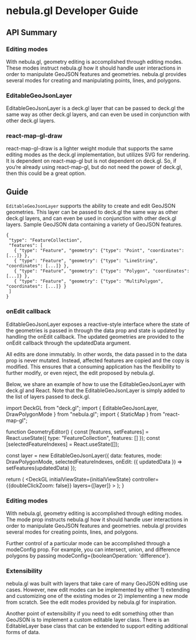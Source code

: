 # nebula.gl Developer Guide

## API Summary

### Editing modes

With nebula.gl,  geometry editing is accomplished through editing modes. These modes instruct nebula.gl how it should handle user interactions in order to manipulate GeoJSON features and geometries. nebula.gl provides several modes for creating and manipulating points, lines, and polygons.

### EditableGeoJsonLayer

EditableGeoJsonLayer is a deck.gl layer that can be passed to deck.gl the same way as other deck.gl layers, and can even be used in conjunction with other deck.gl layers.

### react-map-gl-draw

react-map-gl-draw is a lighter weight module that supports the same editing modes as the deck.gl implementation, but utilizes SVG for rendering. It is dependent on react-map-gl but is not dependent on deck.gl. So, if you’re already using react-map-gl, but do not need the power of deck.gl, then this could be a great option.

## Guide

`EditableGeoJsonLayer` supports the ability to create and edit GeoJSON geometries. This layer can be passed to deck.gl the same way as other deck.gl layers, and can even be used in conjunction with other deck.gl layers.  Sample GeoJSON data containing a variety of GeoJSON features.

```
{
 "type": "FeatureCollection",
 "features": [
   { "type": "Feature", "geometry": {"type": "Point", "coordinates": [...]} },
   { "type": "Feature", "geometry": {"type": "LineString", "coordinates": [...]} },
   { "type": "Feature", "geometry": {"type": "Polygon", "coordinates": [...]} },
   { "type": "Feature", "geometry": {"type": "MultiPolygon", "coordinates": [...]} }
 ]
}
```

### onEdit callback

EditableGeoJsonLayer exposes a reactive-style interface where the state of the geometries is passed in through the data prop and state is updated by handling the onEdit callback. The updated geometries are provided to the onEdit callback through the updatedData argument.

All edits are done immutably. In other words, the data passed in to the data prop is never mutated. Instead, affected features are copied and the copy is modified. This ensures that a consuming application has the flexibility to further modify, or even reject, the edit proposed by nebula.gl.

Below, we share an example of how to use the EditableGeoJsonLayer with deck.gl and React. Note that the EditableGeoJsonLayer is simply added to the list of layers passed to deck.gl.

import DeckGL from "deck.gl";
import { EditableGeoJsonLayer, DrawPolygonMode } from "nebula.gl";
import { StaticMap } from "react-map-gl";

function GeometryEditor() {
  const [features, setFeatures] = React.useState({
    type: "FeatureCollection",
    features: []
  });
  const [selectedFeatureIndexes] = React.useState([]);

  const layer = new EditableGeoJsonLayer({
    data: features,
    mode: DrawPolygonMode,
    selectedFeatureIndexes,
    onEdit: ({ updatedData }) => setFeatures(updatedData)
  });

  return (
    <DeckGL
      initialViewState={initialViewState}
      controller={{doubleClickZoom: false}}
      layers={[layer]}
    >
      <StaticMap mapboxApiAccessToken={MAPBOX_ACCESS_TOKEN} />
    </DeckGL>
  );
}

### Editing modes

With nebula.gl,  geometry editing is accomplished through editing modes. The mode prop instructs nebula.gl how it should handle user interactions in order to manipulate GeoJSON features and geometries. nebula.gl provides several modes for creating points, lines, and polygons.

Further control of a particular mode can be accomplished through a modeConfig prop. For example, you can intersect, union, and difference polygons by passing modeConfig={booleanOperation: 'difference'}.

### Extensibility

nebula.gl was built with layers that take care of many GeoJSON editing use cases. However, new edit modes can be implemented by either 1) extending and customizing one of the existing modes or 2) implementing a new mode from scratch. See the edit modes provided by nebula.gl for inspiration.

Another point of extensibility if you need to edit something other than GeoJSON is to implement a custom editable layer class. There is an EditableLayer base class that can be extended to support editing additional forms of data.
